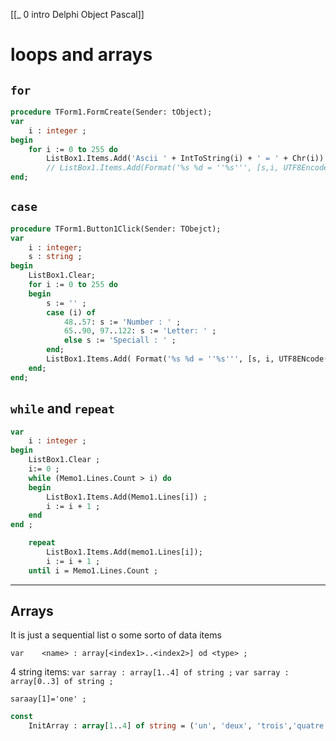 [[_ 0 intro Delphi Object Pascal]]


# loops and arrays

## `for`
```pascal
procedure TForm1.FormCreate(Sender: tObject);
var 
	i : integer ;
begin 
	for i := 0 to 255 do
		ListBox1.Items.Add('Ascii ' + IntToString(i) + ' = ' + Chr(i)) ;
		// ListBox1.Items.Add(Format('%s %d = ''%s''', [s,i, UTF8Encode(string(Char(i)))])) ;
end;

```

## `case`
```pascal
procedure TForm1.Button1Click(Sender: TObejct);
var
	i : integer;
	s : string ;
begin
	ListBox1.Clear;
	for i := 0 to 255 do
	begin
		s := '' ;
		case (i) of
			48..57: s := 'Number : ' ;
			65..90, 97..122: s := 'Letter: ' ;
			else s := 'Speciall : ' ;
		end;
		ListBox1.Items.Add( Format('%s %d = ''%s''', [s, i, UTF8ENcode(string(Chr(i)00]00 ;))]))
	end;
end;

```

## `while` and `repeat`
```pascal
var
	i : integer ;
begin
	ListBox1.Clear ; 
	i:= 0 ;
	while (Memo1.Lines.Count > i) do
	begin
		ListBox1.Items.Add(Memo1.Lines[i]) ;
		i := i + 1 ;
	end
end ;
```

```pascal
	repeat
		ListBox1.Items.Add(memo1.Lines[i]);
		i := i + 1 ;
	until i = Memo1.Lines.Count ;

```


---
## Arrays
It is just a sequential list o some sorto of data items

`var	<name> : array[<index1>..<index2>] od <type> ;`

4 string items:
`var sarray : array[1..4] of string ;`
`var sarray : array[0..3] of string ;`

`saraay[1]='one' ;`
```pascal
const
	InitArray : array[1..4] of string = ('un', 'deux', 'trois','quatre' ) ;
```


